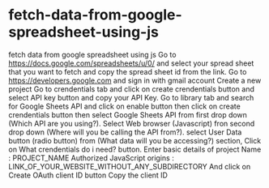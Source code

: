 # fetch-data-from-google-spreadsheet-using-js
fetch data from google spreadsheet using js
Go to https://docs.google.com/spreadsheets/u/0/ and select your spread sheet that you want to fetch and copy the spread sheet id from the link.
Go to https://developers.google.com and sign in with gmail account
Create a new project
Go to crendentials tab and click on create crendentials button and select API key button and copy your API Key.
Go to library tab and search for Google Sheets API and click on enable button then click on create crendentials button then select Google Sheets API from first drop down (Which API are you using?).
Select Web browser (Javascript) fron second drop down (Where will you be calling the API from?).
select User Data button (radio button) from (What data will you be accessing?) section, Click on What crendentials do i need? button.
Enter basic details of project 
Name : PROJECT_NAME
Authorized JavaScript origins : LINK_OF_YOUR_WEBSITE_WITHOUT_ANY_SUBDIRECTORY
And click on Create OAuth client ID button
Copy the client ID 


